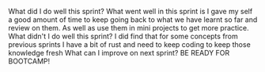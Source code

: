  What did I do well this sprint?
    What went well in this sprint is I gave my self a good amount of time to keep going back to what we have learnt so far and review on them. As well as use them in mini projects to get more practice.
 What didn't I do well this sprint?
    I did find that for some concepts from previous sprints I have a bit of rust and need to keep coding to keep those knowledge fresh
 What can I improve on next sprint?
    BE READY FOR BOOTCAMP!